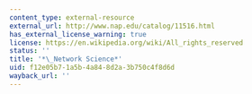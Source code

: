 ```yaml
---
content_type: external-resource
external_url: http://www.nap.edu/catalog/11516.html
has_external_license_warning: true
license: https://en.wikipedia.org/wiki/All_rights_reserved
status: ''
title: '*\_Network Science*'
uid: f12e05b7-1a5b-4a84-8d2a-3b750c4f8d6d
wayback_url: ''
---
```

